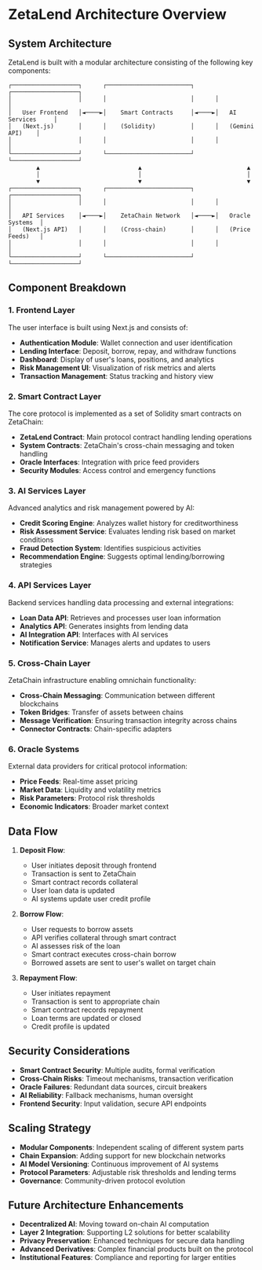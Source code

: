 # ZetaLend Architecture Overview

## System Architecture

ZetaLend is built with a modular architecture consisting of the following key components:

```
┌───────────────────┐      ┌────────────────────────┐      ┌───────────────────┐
│                   │      │                        │      │                   │
│   User Frontend   │◄────►│    Smart Contracts     │◄────►│   AI Services     │
│   (Next.js)       │      │    (Solidity)          │      │   (Gemini API)    │
│                   │      │                        │      │                   │
└───────────────────┘      └────────────────────────┘      └───────────────────┘
        ▲                            ▲                              ▲
        │                            │                              │
        ▼                            ▼                              ▼
┌───────────────────┐      ┌────────────────────────┐      ┌───────────────────┐
│                   │      │                        │      │                   │
│   API Services    │◄────►│    ZetaChain Network   │◄────►│   Oracle Systems  │
│   (Next.js API)   │      │    (Cross-chain)       │      │   (Price Feeds)   │
│                   │      │                        │      │                   │
└───────────────────┘      └────────────────────────┘      └───────────────────┘
```

## Component Breakdown

### 1. Frontend Layer

The user interface is built using Next.js and consists of:

- **Authentication Module**: Wallet connection and user identification
- **Lending Interface**: Deposit, borrow, repay, and withdraw functions
- **Dashboard**: Display of user's loans, positions, and analytics
- **Risk Management UI**: Visualization of risk metrics and alerts
- **Transaction Management**: Status tracking and history view

### 2. Smart Contract Layer

The core protocol is implemented as a set of Solidity smart contracts on ZetaChain:

- **ZetaLend Contract**: Main protocol contract handling lending operations
- **System Contracts**: ZetaChain's cross-chain messaging and token handling
- **Oracle Interfaces**: Integration with price feed providers
- **Security Modules**: Access control and emergency functions

### 3. AI Services Layer

Advanced analytics and risk management powered by AI:

- **Credit Scoring Engine**: Analyzes wallet history for creditworthiness
- **Risk Assessment Service**: Evaluates lending risk based on market conditions
- **Fraud Detection System**: Identifies suspicious activities
- **Recommendation Engine**: Suggests optimal lending/borrowing strategies

### 4. API Services Layer

Backend services handling data processing and external integrations:

- **Loan Data API**: Retrieves and processes user loan information
- **Analytics API**: Generates insights from lending data
- **AI Integration API**: Interfaces with AI services
- **Notification Service**: Manages alerts and updates to users

### 5. Cross-Chain Layer

ZetaChain infrastructure enabling omnichain functionality:

- **Cross-Chain Messaging**: Communication between different blockchains
- **Token Bridges**: Transfer of assets between chains
- **Message Verification**: Ensuring transaction integrity across chains
- **Connector Contracts**: Chain-specific adapters

### 6. Oracle Systems

External data providers for critical protocol information:

- **Price Feeds**: Real-time asset pricing
- **Market Data**: Liquidity and volatility metrics
- **Risk Parameters**: Protocol risk thresholds
- **Economic Indicators**: Broader market context

## Data Flow

1. **Deposit Flow**:
   - User initiates deposit through frontend
   - Transaction is sent to ZetaChain
   - Smart contract records collateral
   - User loan data is updated
   - AI systems update user credit profile

2. **Borrow Flow**:
   - User requests to borrow assets
   - API verifies collateral through smart contract
   - AI assesses risk of the loan
   - Smart contract executes cross-chain borrow
   - Borrowed assets are sent to user's wallet on target chain

3. **Repayment Flow**:
   - User initiates repayment
   - Transaction is sent to appropriate chain
   - Smart contract records repayment
   - Loan terms are updated or closed
   - Credit profile is updated

## Security Considerations

- **Smart Contract Security**: Multiple audits, formal verification
- **Cross-Chain Risks**: Timeout mechanisms, transaction verification
- **Oracle Failures**: Redundant data sources, circuit breakers
- **AI Reliability**: Fallback mechanisms, human oversight
- **Frontend Security**: Input validation, secure API endpoints

## Scaling Strategy

- **Modular Components**: Independent scaling of different system parts
- **Chain Expansion**: Adding support for new blockchain networks
- **AI Model Versioning**: Continuous improvement of AI systems
- **Protocol Parameters**: Adjustable risk thresholds and lending terms
- **Governance**: Community-driven protocol evolution

## Future Architecture Enhancements

- **Decentralized AI**: Moving toward on-chain AI computation
- **Layer 2 Integration**: Supporting L2 solutions for better scalability
- **Privacy Preservation**: Enhanced techniques for secure data handling
- **Advanced Derivatives**: Complex financial products built on the protocol
- **Institutional Features**: Compliance and reporting for larger entities
